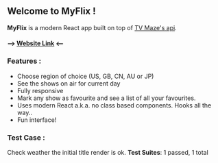 ## Welcome to MyFlix !

**MyFlix** is a modern React app built on top of [TV Maze\'s api](http://https://www.tvmaze.com/api "TV Maze's api").

#### --> [Website Link](https://myflix-angira.vercel.app/) <--

### Features :
- Choose region of choice (US, GB, CN, AU or JP)
- See the shows on air for current day
- Fully responsive
- Mark any show as favourite and see a list of all your favourites.
- Uses modern React a.k.a. no class based components. Hooks all the way..
- Fun interface!

### Test Case :
Check weather the initial title render is ok.
**Test Suites**: 1 passed, 1 total

